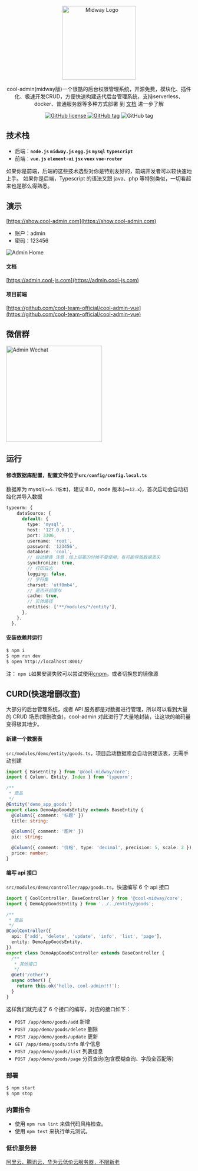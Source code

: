 <p align="center">
  <a href="https://midwayjs.org/" target="blank"><img src="https://cool-show.oss-cn-shanghai.aliyuncs.com/admin/logo.png" width="200" alt="Midway Logo" /></a>
</p>

<p align="center">cool-admin(midway版)一个很酷的后台权限管理系统，开源免费，模块化、插件化、极速开发CRUD，方便快速构建迭代后台管理系统，支持serverless、docker、普通服务器等多种方式部署
到 <a href="https://cool-js.com" target="_blank">文档</a> 进一步了解
<p align="center">
    <a href="https://github.com/cool-team-official/cool-admin-midway/blob/master/LICENSE" target="_blank"><img src="https://img.shields.io/badge/license-MIT-green?style=flat-square" alt="GitHub license" />
    <a href=""><img src="https://img.shields.io/github/package-json/v/cool-team-official/cool-admin-midway?style=flat-square" alt="GitHub tag"></a>
    <img src="https://img.shields.io/github/last-commit/cool-team-official/cool-admin-midway?style=flat-square" alt="GitHub tag"></a>
</p>

## 技术栈

- 后端：**`node.js` `midway.js` `egg.js` `mysql` `typescript`**
- 前端：**`vue.js` `element-ui` `jsx` `vuex` `vue-router`**

如果你是前端，后端的这些技术选型对你是特别友好的，前端开发者可以较快速地上手。
如果你是后端，Typescript 的语法又跟 java、php 等特别类似，一切看起来也是那么得熟悉。

<!-- 在此次添加使用文档 -->

## 演示

[https://show.cool-admin.com](https://show.cool-admin.com)

- 账户：admin
- 密码：123456

<img src="https://cool-show.oss-cn-shanghai.aliyuncs.com/admin/home-mini.png" alt="Admin Home"></a>

#### 文档

[https://admin.cool-js.com](https://admin.cool-js.com)

#### 项目前端

[https://github.com/cool-team-official/cool-admin-vue](https://github.com/cool-team-official/cool-admin-vue)

## 微信群

<img width="260" src="https://cool-show.oss-cn-shanghai.aliyuncs.com/admin/wechat.jpeg?v=1" alt="Admin Wechat"></a>

## 运行

#### 修改数据库配置，配置文件位于`src/config/config.local.ts`

数据库为 mysql(`>=5.7版本`)，建议 8.0，node 版本(`>=12.x`)，首次启动会自动初始化并导入数据

```ts
typeorm: {
    dataSource: {
      default: {
        type: 'mysql',
        host: '127.0.0.1',
        port: 3306,
        username: 'root',
        password: '123456',
        database: 'cool',
        // 自动建表 注意：线上部署的时候不要使用，有可能导致数据丢失
        synchronize: true,
        // 打印日志
        logging: false,
        // 字符集
        charset: 'utf8mb4',
        // 是否开启缓存
        cache: true,
        // 实体路径
        entities: ['**/modules/*/entity'],
      },
    },
  },
```

#### 安装依赖并运行

```bash
$ npm i
$ npm run dev
$ open http://localhost:8001/
```

注： `npm i`如果安装失败可以尝试使用[cnpm](https://developer.aliyun.com/mirror/NPM?from=tnpm)，或者切换您的镜像源

## CURD(快速增删改查)

大部分的后台管理系统，或者 API 服务都是对数据进行管理，所以可以看到大量的 CRUD 场景(增删改查)，cool-admin 对此进行了大量地封装，让这块的编码量变得极其地少。

#### 新建一个数据表

`src/modules/demo/entity/goods.ts`，项目启动数据库会自动创建该表，无需手动创建

```ts
import { BaseEntity } from '@cool-midway/core';
import { Column, Entity, Index } from 'typeorm';

/**
 * 商品
 */
@Entity('demo_app_goods')
export class DemoAppGoodsEntity extends BaseEntity {
  @Column({ comment: '标题' })
  title: string;

  @Column({ comment: '图片' })
  pic: string;

  @Column({ comment: '价格', type: 'decimal', precision: 5, scale: 2 })
  price: number;
}
```

#### 编写 api 接口

`src/modules/demo/controller/app/goods.ts`，快速编写 6 个 api 接口

```ts
import { CoolController, BaseController } from '@cool-midway/core';
import { DemoAppGoodsEntity } from '../../entity/goods';

/**
 * 商品
 */
@CoolController({
  api: ['add', 'delete', 'update', 'info', 'list', 'page'],
  entity: DemoAppGoodsEntity,
})
export class DemoAppGoodsController extends BaseController {
  /**
   * 其他接口
   */
  @Get('/other')
  async other() {
    return this.ok('hello, cool-admin!!!');
  }
}
```

这样我们就完成了 6 个接口的编写，对应的接口如下：

- `POST /app/demo/goods/add` 新增
- `POST /app/demo/goods/delete` 删除
- `POST /app/demo/goods/update` 更新
- `GET /app/demo/goods/info` 单个信息
- `POST /app/demo/goods/list` 列表信息
- `POST /app/demo/goods/page` 分页查询(包含模糊查询、字段全匹配等)

### 部署

```bash
$ npm start
$ npm stop
```

### 内置指令

- 使用 `npm run lint` 来做代码风格检查。
- 使用 `npm test` 来执行单元测试。

[midway]: https://midwayjs.org

### 低价服务器

[阿里云、腾讯云、华为云低价云服务器，不限新老](https://cool-js.com/ad/server.html)
